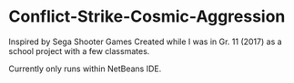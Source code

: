 # Conflict-Strike-Cosmic-Aggression
Inspired by Sega Shooter Games
Created while I was in Gr. 11 (2017) as a school project with a few classmates.

Currently only runs within NetBeans IDE.

